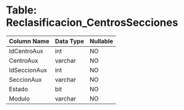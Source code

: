 # Table: Reclasificacion_CentrosSecciones

| Column Name | Data Type | Nullable |
|-------------|-----------|----------|
| IdCentroAux | int | NO |
| CentroAux | varchar | NO |
| IdSeccionAux | int | NO |
| SeccionAux | varchar | NO |
| Estado | bit | NO |
| Modulo | varchar | NO |
